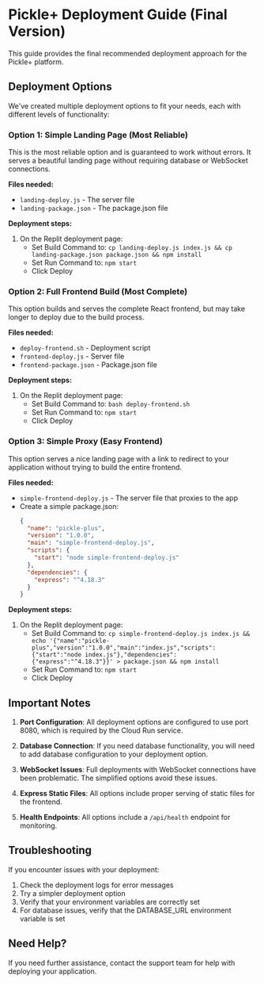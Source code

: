 # Pickle+ Deployment Guide (Final Version)

This guide provides the final recommended deployment approach for the Pickle+ platform.

## Deployment Options

We've created multiple deployment options to fit your needs, each with different levels of functionality:

### Option 1: Simple Landing Page (Most Reliable)
This is the most reliable option and is guaranteed to work without errors. It serves a beautiful landing page without requiring database or WebSocket connections.

**Files needed:**
- `landing-deploy.js` - The server file
- `landing-package.json` - The package.json file

**Deployment steps:**
1. On the Replit deployment page:
   - Set Build Command to: `cp landing-deploy.js index.js && cp landing-package.json package.json && npm install`
   - Set Run Command to: `npm start`
   - Click Deploy

### Option 2: Full Frontend Build (Most Complete)
This option builds and serves the complete React frontend, but may take longer to deploy due to the build process.

**Files needed:**
- `deploy-frontend.sh` - Deployment script
- `frontend-deploy.js` - Server file
- `frontend-package.json` - Package.json file

**Deployment steps:**
1. On the Replit deployment page:
   - Set Build Command to: `bash deploy-frontend.sh`
   - Set Run Command to: `npm start`
   - Click Deploy

### Option 3: Simple Proxy (Easy Frontend)
This option serves a nice landing page with a link to redirect to your application without trying to build the entire frontend.

**Files needed:**
- `simple-frontend-deploy.js` - The server file that proxies to the app
- Create a simple package.json:
  ```json
  {
    "name": "pickle-plus",
    "version": "1.0.0",
    "main": "simple-frontend-deploy.js",
    "scripts": {
      "start": "node simple-frontend-deploy.js"
    },
    "dependencies": {
      "express": "^4.18.3"
    }
  }
  ```

**Deployment steps:**
1. On the Replit deployment page:
   - Set Build Command to: `cp simple-frontend-deploy.js index.js && echo '{"name":"pickle-plus","version":"1.0.0","main":"index.js","scripts":{"start":"node index.js"},"dependencies":{"express":"^4.18.3"}}' > package.json && npm install`
   - Set Run Command to: `npm start`
   - Click Deploy

## Important Notes

1. **Port Configuration**: All deployment options are configured to use port 8080, which is required by the Cloud Run service.

2. **Database Connection**: If you need database functionality, you will need to add database configuration to your deployment option.

3. **WebSocket Issues**: Full deployments with WebSocket connections have been problematic. The simplified options avoid these issues.

4. **Express Static Files**: All options include proper serving of static files for the frontend.

5. **Health Endpoints**: All options include a `/api/health` endpoint for monitoring.

## Troubleshooting

If you encounter issues with your deployment:

1. Check the deployment logs for error messages
2. Try a simpler deployment option
3. Verify that your environment variables are correctly set
4. For database issues, verify that the DATABASE_URL environment variable is set

## Need Help?

If you need further assistance, contact the support team for help with deploying your application.